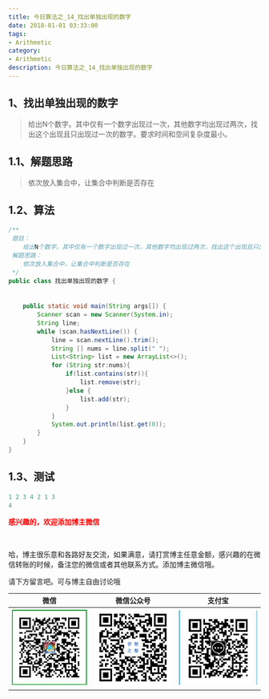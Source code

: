 ```yaml
---
title: 今日算法之_14_找出单独出现的数字
date: 2018-01-01 03:33:00
tags: 
- Arithmetic
category: 
- Arithmetic
description: 今日算法之_14_找出单独出现的数字
---
```




## 1、找出单独出现的数字
> 给出N个数字。其中仅有一个数字出现过一次，其他数字均出现过两次，找出这个出现且只出现过一次的数字。要求时间和空间复杂度最小。



## 1.1、解题思路 

> 依次放入集合中，让集合中判断是否存在



## 1.2、算法

```java
/**
 题目：
    给出N个数字。其中仅有一个数字出现过一次，其他数字均出现过两次，找出这个出现且只出现过一次的数字。要求时间和空间复杂度最小。
 解题思路：
    依次放入集合中，让集合中判断是否存在
 */
public class 找出单独出现的数字 {


    public static void main(String args[]) {
        Scanner scan = new Scanner(System.in);
        String line;
        while (scan.hasNextLine()) {
            line = scan.nextLine().trim();
            String [] nums = line.split(" ");
            List<String> list = new ArrayList<>();
            for (String str:nums){
                if(list.contains(str)){
                    list.remove(str);
                }else {
                    list.add(str);
                }
            }
            System.out.println(list.get(0));
        }
    }
}

```




## 1.3、测试 

```java
1 2 3 4 2 1 3
4
```








  **<font  color="red">感兴趣的，欢迎添加博主微信 </font>**       

​    

哈，博主很乐意和各路好友交流，如果满意，请打赏博主任意金额，感兴趣的在微信转账的时候，备注您的微信或者其他联系方式。添加博主微信哦。    

请下方留言吧。可与博主自由讨论哦   



|微信 | 微信公众号|支付宝|
|:-------:|:-------:|:------:|
| ![微信](https://raw.githubusercontent.com/HealerJean/HealerJean.github.io/master/assets/img/tctip/weixin.jpg)|![微信公众号](https://raw.githubusercontent.com/HealerJean/HealerJean.github.io/master/assets/img/my/qrcode_for_gh_a23c07a2da9e_258.jpg)|![支付宝](https://raw.githubusercontent.com/HealerJean/HealerJean.github.io/master/assets/img/tctip/alpay.jpg) |



<link rel="stylesheet" href="https://unpkg.com/gitalk/dist/gitalk.css">

<script src="https://unpkg.com/gitalk@latest/dist/gitalk.min.js"></script> 
<div id="gitalk-container"></div>    
 <script type="text/javascript">
    var gitalk = new Gitalk({
		clientID: `1d164cd85549874d0e3a`,
		clientSecret: `527c3d223d1e6608953e835b547061037d140355`,
		repo: `HealerJean.github.io`,
		owner: 'HealerJean',
		admin: ['HealerJean'],
		id: 'AAAAAAAAAAAAAAA',
    });
    gitalk.render('gitalk-container');
</script> 

